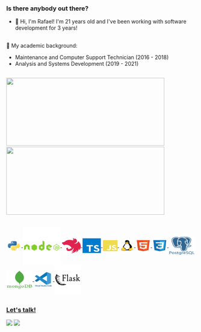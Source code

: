 ### Is there anybody out there?

- 🔭 Hi, I'm Rafael! I'm 21 years old and I've been working with software development for 3 years!

##

🌱 My academic background:
- Maintenance and Computer Support Technician (2016 - 2018)
- Analysis and Systems Development (2019 - 2021)

##

<div>
  <a href="https://github.com/rafaelscariot">
    <img height="180em" width="420em" src="https://github-readme-stats.vercel.app/api?username=rafaelscariot&show_icons=true&theme=merko&include_all_commits=true&count_private=true"/>
    <img height="180em" width="420em" src="https://github-readme-stats.vercel.app/api/top-langs/?username=rafaelscariot&layout=compact&langs_count=12&theme=merko"/>
</div>
  
##
  
<div style="display: inline">
  <img align="center" alt="python-icon" height="30" width="40" src="https://raw.githubusercontent.com/devicons/devicon/master/icons/python/python-original.svg">
  <img align="center" alt="nodejs-icon" height="100" width="100" src="https://github.com/devicons/devicon/blob/master/icons/nodejs/nodejs-plain-wordmark.svg">
  <img align="center" alt="nestjs-icon" height="40" width="50" src="https://github.com/devicons/devicon/blob/master/icons/nestjs/nestjs-plain.svg">
  <img align="center" alt="vscode-icon" height="40" width="50" src="https://github.com/devicons/devicon/blob/master/icons/typescript/typescript-original.svg">
  <img align="center" alt="js-icon" height="30" width="40" src="https://raw.githubusercontent.com/devicons/devicon/master/icons/javascript/javascript-plain.svg">
  <img align="center" alt="linux-icon" height="30" width="40" src="https://github.com/devicons/devicon/blob/master/icons/linux/linux-original.svg">
  <img align="center" alt="html-icon" height="30" width="40" src="https://raw.githubusercontent.com/devicons/devicon/master/icons/html5/html5-original.svg">
  <img align="center" alt="css-icon" height="30" width="40" src="https://raw.githubusercontent.com/devicons/devicon/master/icons/css3/css3-original.svg">
  <img align="center" alt="postgresql-icon" height="50" width="70" src="https://github.com/devicons/devicon/blob/master/icons/postgresql/postgresql-plain-wordmark.svg">
  <img align="center" alt="mongodb-icon" height="50" width="70" src="https://github.com/devicons/devicon/blob/master/icons/mongodb/mongodb-plain-wordmark.svg">
  <img align="center" alt="vscode-icon" height="40" width="50" src="https://github.com/devicons/devicon/blob/master/icons/vscode/vscode-original-wordmark.svg">
  <img align="center" alt="flask-icon" height="80" width="70" src="https://github.com/devicons/devicon/blob/master/icons/flask/flask-original-wordmark.svg">
</div>
  
##
  
### Let's talk!
<div>
  <a href="https://www.linkedin.com/in/rafael-scariot-aab058192/" target="_blank"><img src="https://img.shields.io/badge/-LinkedIn-%230077B5?style=for-the-badge&logo=linkedin&logoColor=white" target="_blank"></a> 
  <a target="_blank" href="https://www.instagram.com/rafa_scariot/"><img src="https://img.shields.io/badge/Instagram-E4405F?style=for-the-badge&logo=instagram&logoColor=white"></a>
</div>
